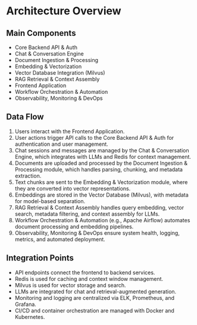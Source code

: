 # Architecture Overview

## Main Components
- Core Backend API & Auth
- Chat & Conversation Engine
- Document Ingestion & Processing
- Embedding & Vectorization
- Vector Database Integration (Milvus)
- RAG Retrieval & Context Assembly
- Frontend Application
- Workflow Orchestration & Automation
- Observability, Monitoring & DevOps

## Data Flow
1. Users interact with the Frontend Application.
2. User actions trigger API calls to the Core Backend API & Auth for authentication and user management.
3. Chat sessions and messages are managed by the Chat & Conversation Engine, which integrates with LLMs and Redis for context management.
4. Documents are uploaded and processed by the Document Ingestion & Processing module, which handles parsing, chunking, and metadata extraction.
5. Text chunks are sent to the Embedding & Vectorization module, where they are converted into vector representations.
6. Embeddings are stored in the Vector Database (Milvus), with metadata for model-based separation.
7. RAG Retrieval & Context Assembly handles query embedding, vector search, metadata filtering, and context assembly for LLMs.
8. Workflow Orchestration & Automation (e.g., Apache Airflow) automates document processing and embedding pipelines.
9. Observability, Monitoring & DevOps ensure system health, logging, metrics, and automated deployment.

## Integration Points
- API endpoints connect the frontend to backend services.
- Redis is used for caching and context window management.
- Milvus is used for vector storage and search.
- LLMs are integrated for chat and retrieval-augmented generation.
- Monitoring and logging are centralized via ELK, Prometheus, and Grafana.
- CI/CD and container orchestration are managed with Docker and Kubernetes. 